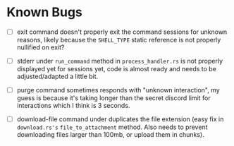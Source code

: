 # Known Bugs
- [ ] exit command doesn't properly exit the command sessions for unknown reasons, likely because the `SHELL_TYPE` static reference is not properly nullified on exit?

- [ ] stderr under `run_command` method in `process_handler.rs` is not properly displayed yet for sessions yet, code is almost ready and needs to be adjusted/adapted a little bit.

- [ ] purge command sometimes responds with "unknown interaction", my guess is because it's taking longer than the secret discord limit for interactions which I think is 3 seconds.

- [ ] download-file command under duplicates the file extension (easy fix in `download.rs's` `file_to_attachment` method. Also needs  to prevent downloading files larger than 100mb, or upload them in chunks).
 
